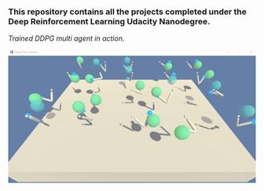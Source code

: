 ### This repository contains all the projects completed under the Deep Reinforcement Learning Udacity Nanodegree.

_Trained DDPG multi agent in action._
  
![DDPG_multi_agent](https://github.com/Atrach/Deep_Reinforcement_Learning_Udacity/blob/master/Project2/DDPG/Agent_Multi_DDPG.gif)
